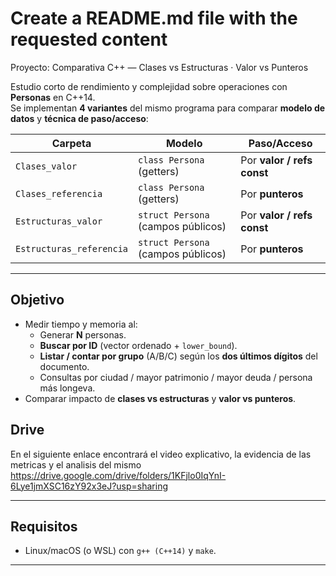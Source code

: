 # Create a README.md file with the requested content
Proyecto: Comparativa C++ — Clases vs Estructuras · Valor vs Punteros

Estudio corto de rendimiento y complejidad sobre operaciones con **Personas** en C++14.  
Se implementan **4 variantes** del mismo programa para comparar **modelo de datos** y **técnica de paso/acceso**:

| Carpeta | Modelo | Paso/Acceso |
|---|---|---|
| `Clases_valor` | `class Persona` (getters) | Por **valor / refs const** |
| `Clases_referencia` | `class Persona` (getters) | Por **punteros** |
| `Estructuras_valor` | `struct Persona` (campos públicos) | Por **valor / refs const** |
| `Estructuras_referencia` | `struct Persona` (campos públicos) | Por **punteros** |

---

## Objetivo
- Medir tiempo y memoria al:
  - Generar **N** personas.
  - **Buscar por ID** (vector ordenado + `lower_bound`).
  - **Listar / contar por grupo** (A/B/C) según los **dos últimos dígitos** del documento.
  - Consultas por ciudad / mayor patrimonio / mayor deuda / persona más longeva.
- Comparar impacto de **clases vs estructuras** y **valor vs punteros**.

## Drive
En el siguiente enlace encontrará el video explicativo, la evidencia de las metricas y el analisis del mismo
https://drive.google.com/drive/folders/1KFjlo0IqYnI-6Lye1jmXSC16zY92x3eJ?usp=sharing

---
## Requisitos
- Linux/macOS (o WSL) con `g++ (C++14)` y `make`.

---


